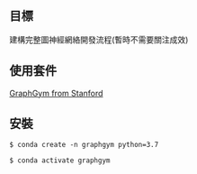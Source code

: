 ## 目標
建構完整圖神經網絡開發流程(暫時不需要關注成效)

## 使用套件
[GraphGym from Stanford](https://github.com/snap-stanford/GraphGym)

## 安裝
```bash== 
$ conda create -n graphgym python=3.7
```
```bash== 
$ conda activate graphgym
```